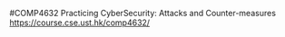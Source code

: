 #COMP4632 Practicing CyberSecurity: Attacks and Counter-measures
https://course.cse.ust.hk/comp4632/
